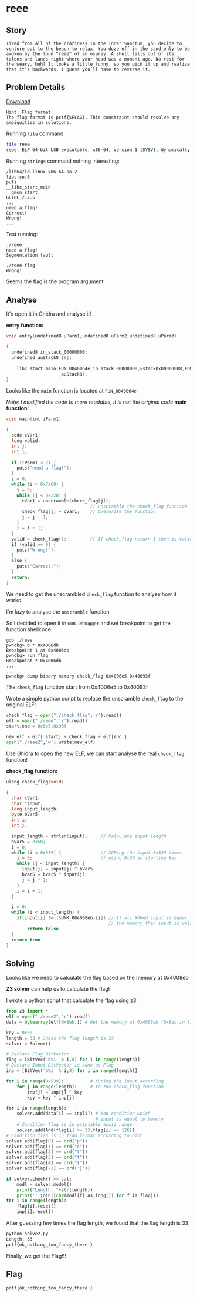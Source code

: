 # reee
## Story
```
Tired from all of the craziness in the Inner Sanctum, you decide to venture out to the beach to relax. You doze off in the sand only to be awoken by the loud “reee” of an osprey. A shell falls out of its talons and lands right where your head was a moment ago. No rest for the weary, huh? It looks a little funny, so you pick it up and realize that it’s backwards. I guess you’ll have to reverse it.
```
## Problem Details
[Download](./reee)
```
Hint: Flag format
The flag format is pctf{$FLAG}. This constraint should resolve any ambiguities in solutions.
```
Running `file` command:
```bash
file reee
reee: ELF 64-bit LSB executable, x86-64, version 1 (SYSV), dynamically linked, interpreter /lib64/ld-linux-x86-64.so.2, for GNU/Linux 2.6.32, BuildID[sha1]=3ccec76609cd013bea7ee34dffc8441bfa1d7181, stripped
```
Running `strings` command nothing interesting:
```
/lib64/ld-linux-x86-64.so.2
libc.so.6
puts
__libc_start_main
__gmon_start__
GLIBC_2.2.5
...
need a flag!
Correct!
Wrong!
...
```
Test running:
```
./reee
need a flag!
Segmentation fault

./reee flag
Wrong!

```
Seems the flag is the program argument

## Analyse
It's open it in Ghidra and analyse it!

**entry function:**
```c
void entry(undefined8 uParm1,undefined8 uParm2,undefined8 uParm3)

{
  undefined8 in_stack_00000000;
  undefined auStack8 [8];
  
  __libc_start_main(FUN_0040064e,in_stack_00000000,&stack0x00000008,FUN_00400940,FUN_004009b0,uParm3
                    ,auStack8);
}
```
Looks like the `main` function is located at `FUN_0040064e`

*Note: I modified the code to more readable, it is not the original code*
**main function:**
```c
void main(int iParm1)

{
  code cVar1;
  long valid;
  int j;
  int i;
  
  if (iParm1 < 2) {
    puts("need a flag!");
  }
  i = 0;
  while (i < 0x7a69) {
    j = 0;
    while (j < 0x228) {
      cVar1 = unscramble(check_flag[j]); 
      							// unscramble the check_flag function 
      check_flag[j] = cVar1;	// Overwrite the function
      j = j + 1;
    }
    i = i + 1;
  }
  valid = check_flag();			// If check_flag return 1 then is valid flag
  if (valid == 0) {
    puts("Wrong!");
  }
  else {
    puts("Correct!");
  }
  return;
}
```
We need to get the unscrambled `check_flag` function to analyse how it works

I'm lazy to analyse the `unscramble` function

So I decided to open it in `GDB Debugger` and set breakpoint to get the function shellcode:
```
gdb ./reee
pwndbg> b * 0x4006db 
Breakpoint 1 at 0x4006db
pwndbg> run flag
Breakpoint * 0x4006db
...
...
pwndbg> dump binary memory check_flag 0x4006e5 0x40093f
```
The `check_flag` function start from 0x4006e5 to 0x40093f

Wrote a simple python script to replace the unscramble `check_flag` to the original ELF:
```python
check_flag = open("./check_flag",'r').read()
elf = open("./reee",'r').read()
start,end = 0x6e5,0x93f

new_elf = elf[:start] + check_flag + elf[end:]
open("./reee2",'w').write(new_elf)
```
Use Ghidra to open the new ELF, we can start analyse the real `check_flag` function!

**check_flag function:**
```c
ulong check_flag(void)

{
  char cVar1;
  char *input;
  long input_length;
  byte bVar5;
  int i;
  int j;
  
  input_length = strlen(input);		// Calculate input length
  bVar5 = 0x50;
  i = 0;
  while (i < 0x539) {				// XORing the input 0x539 times
    j = 0;							// using 0x50 as starting key
    while (j < input_length) {
      input[j] = input[j] ^ bVar5;
      bVar5 = bVar5 ^ input[j];
      j = j + 1;
    }
    i = i + 1;
  }

  i = 0;
  while (i < input_length) {		
  	if(input[i] != (&UNK_004008eb)[i]) // If all XORed input is equal to 
  									   // the memory then input is valid
  		return false
  }
  return true
}
```
## Solving
Looks like we need to calculate the flag based on the memory at 0x4008eb

**Z3 solver** can help us to calculate the flag!

I wrote a [python script](./solve2.py) that calculate the flag using z3:
```py
from z3 import *
elf = open("./reee2",'r').read()
data = bytearray(elf[0x8eb:]) # Get the memory at 0x4008eb (0x8eb in file)

key = 0x50
length = 33 # Guess the flag length is 33
solver = Solver()

# Declare Flag BitVector
flag = [BitVec('b%i' % i,8) for i in range(length)] 
# Declare Input BitVector is same as Flag
inp = [BitVec('b%i' % i,8) for i in range(length)]

for i in range(0x539):			# XOring the input according 
	for j in range(length):		# to the check_flag function
		inp[j] = inp[j] ^ key
		key = key ^ inp[j]

for i in range(length):
	solver.add(data[i] == inp[i]) # Add condition which
								  # input is equal to memory
	# Condition flag is in printable ascii range
	solver.add(And(flag[i] >= 33,flag[i] <= 126))  
# Condition flag is in flag format according to hint
solver.add(flag[0] == ord("p"))					  
solver.add(flag[1] == ord("c"))
solver.add(flag[2] == ord("t"))
solver.add(flag[3] == ord("f"))
solver.add(flag[4] == ord("{"))
solver.add(flag[-1] == ord('}'))

if solver.check() == sat:
	modl = solver.model()
	print("Length: "+str(length))
	print(''.join([chr(modl[f].as_long()) for f in flag]))
for i in range(length):
	flag[i].reset()
	inp[i].reset()
```
After guessing few times the flag length, we found that the flag length is 33:
```bash
python solve2.py 
Length: 33
pctf{ok_nothing_too_fancy_there!}
```
Finally, we get the Flag!!!

## Flag
```
pctf{ok_nothing_too_fancy_there!}
```